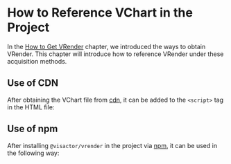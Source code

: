 # How to Reference VChart in the Project

In the [How to Get VRender](https://data-cms.bytedance.net/site/How_to_Get_VRender) chapter, we introduced the ways to obtain VRender. This chapter will introduce how to reference VRender under these acquisition methods.

## Use of CDN

After obtaining the VChart file from [cdn](https://data-cms.bytedance.net/site/How_to_Get_VRender#cdn-%E8%8E%B7%E5%8F%96), it can be added to the `<script>` tag in the HTML file:

## Use of npm

After installing `@visactor/vrender` in the project via [npm](https://data-cms.bytedance.net/site/How_to_Get_VRender#npm-%E8%8E%B7%E5%8F%96), it can be used in the following way: